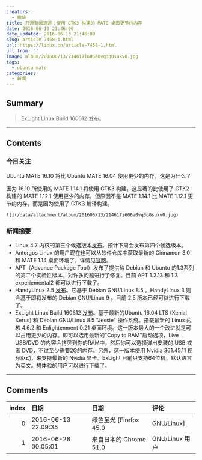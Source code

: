```yaml
---
creators:
  - 棣琦
title: 开源新闻速递：使用 GTK3 构建的 MATE 桌面更节约内存
date: 2016-06-13 21:46:00
date_updated: 2016-06-13 21:46:00
slug: article-7458-1.html
url: https://linux.cn/article-7458-1.html
url_from: ''
image: album/201606/13/214617i606a0vq3q0sukv0.jpg
tags:
  - ubuntu mate
categories:
  - 新闻
---
```


## Summary

> ExLight Linux Build 160612 发布。

***

<!-- more -->

## Contents

### 今日关注

Ubuntu MATE 16.10 将比 Ubuntu MATE 16.04 使用更少的内存，这是为什么？

因为 16.10 所使用的 MATE 1.14.1 将使用 GTK3 构建，这显著的比使用了 GTK2 构建的 MATE 1.12.1 使用更少的内存，但原因不是 MATE 1.14.1 比 MATE 1.12.1 更节约内存，而是因为使用了 GTK3 编译构建。

`![](/data/attachment/album/201606/13/214617i606a0vq3q0sukv0.jpg)`

### 新闻摘要

* Linux 4.7 内核的第三个候选版本[发布](http://lkml.iu.edu/hypermail/linux/kernel/1606.1/03596.html)。预计下周会发布第四个候选版本。
* Antergos Linux 的用户现在也可以从软件仓库中获取最新的 Cinnamon 3.0 和 MATE 1.14 桌面环境了。详情见[官网](https://antergos.com/blog/antergos-repo-now-includes-latest-mate-cinnamon-packages/)。
* APT（Advance Package Tool）发布了提供给 Debian 和 Ubuntu 的1.3系列的第二个实验性版本，对许多问题进行了修复。目前 APT 1.2.13 和 1.3 experiemental2 都可以进行下载了。
* HandyLinux 2.5 [发布](http://blog.handylinux.org/article247/dix-changements-apportes-par-handylinux-2-5-le-septieme-va-vous-etonner)。它基于 Debian GNU/Linux 8.5 。HandyLinux 3 则会基于即将发布的 Debian GNU/Linux 9 。目前 2.5 版本已经可以进行下载了。
* ExLight Linux Build 160612 [发布](https://extonlinux.wordpress.com/2016/06/12/exlight-64-bit-linux-live-dvd-with-enlightenment-0-20-99-0-and-kernel-4-6-2-exlight/)。基于最新的Ubuntu 16.04 LTS (Xenial Xerus) 和 Debian GNU/Linux 8.5 "Jessie" 操作系统。搭载最新的 Linux 内核 4.6.2 和 Enlightenment 0.21 桌面环境。这一版本最大的一个改进就是可以占用更少的内存。即可以选用最新的"Copy to RAM"启动选项，Live USB/DVD 的内容会拷贝到你的RAM中，然后你可以选择弹出安装的 USB 或者 DVD，不过至少需要2G的内存。另外，这一版本使用 Nvidia 361.45.11 视频驱动，来支持最新的 Nvidia 显卡。ExLight 目前只支持64位机，默认语言为英文。想体验的用户可以进行下载了。

***

## Comments

|   index | 日期                | 日期                                  | 评论                        |
|--------:|:--------------------|:--------------------------------------|:----------------------------|
|       0 | 2016-06-13 22:09:35 | 绿色圣光 [Firefox 45.0|GNU/Linux]     | 咦，MATE 是迁移到 GTK3 啦？ |
|       1 | 2016-06-28 00:05:01 | 来自日本的 Chrome 51.0|GNU/Linux 用户 | 这个计划早就开始了          |
